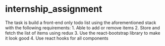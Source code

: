 # internship_assignment
The task is build a front-end only todo list using the aforementioned stack with the following requirements: 1. Able to add or remove items 2. Store and fetch the list of items using redux 3. Use the react-bootstrap library to make it look good 4. Use react hooks for all components
